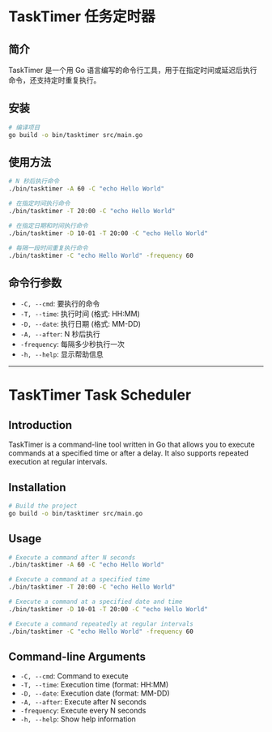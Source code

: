 # TaskTimer 任务定时器

## 简介
TaskTimer 是一个用 Go 语言编写的命令行工具，用于在指定时间或延迟后执行命令，还支持定时重复执行。

## 安装
```sh
# 编译项目
go build -o bin/tasktimer src/main.go
```

## 使用方法
```sh
# N 秒后执行命令
./bin/tasktimer -A 60 -C "echo Hello World"

# 在指定时间执行命令
./bin/tasktimer -T 20:00 -C "echo Hello World"

# 在指定日期和时间执行命令
./bin/tasktimer -D 10-01 -T 20:00 -C "echo Hello World"

# 每隔一段时间重复执行命令
./bin/tasktimer -C "echo Hello World" -frequency 60
```

## 命令行参数
- `-C, --cmd`: 要执行的命令
- `-T, --time`: 执行时间 (格式: HH:MM)
- `-D, --date`: 执行日期 (格式: MM-DD)
- `-A, --after`: N 秒后执行
- `-frequency`: 每隔多少秒执行一次
- `-h, --help`: 显示帮助信息

---

# TaskTimer Task Scheduler

## Introduction
TaskTimer is a command-line tool written in Go that allows you to execute commands at a specified time or after a delay. It also supports repeated execution at regular intervals.

## Installation
```sh
# Build the project
go build -o bin/tasktimer src/main.go
```

## Usage
```sh
# Execute a command after N seconds
./bin/tasktimer -A 60 -C "echo Hello World"

# Execute a command at a specified time
./bin/tasktimer -T 20:00 -C "echo Hello World"

# Execute a command at a specified date and time
./bin/tasktimer -D 10-01 -T 20:00 -C "echo Hello World"

# Execute a command repeatedly at regular intervals
./bin/tasktimer -C "echo Hello World" -frequency 60
```

## Command-line Arguments
- `-C, --cmd`: Command to execute
- `-T, --time`: Execution time (format: HH:MM)
- `-D, --date`: Execution date (format: MM-DD)
- `-A, --after`: Execute after N seconds
- `-frequency`: Execute every N seconds
- `-h, --help`: Show help information